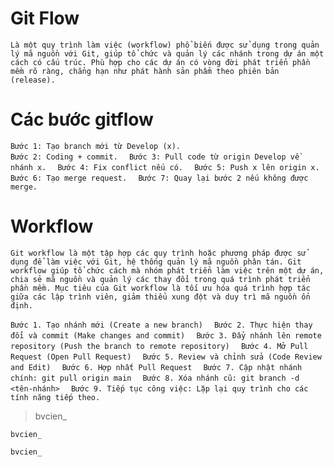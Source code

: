 # Git Flow 
`Là một quy trình làm việc (workflow) phổ biến được sử dụng trong quản lý mã nguồn với Git, giúp tổ chức và quản lý các nhánh trong dự án một cách có cấu trúc. Phù hợp cho các dự án có vòng đời phát triển phần mềm rõ ràng, chẳng hạn như phát hành sản phẩm theo phiên bản (release).`
# Các bước gitflow
`Bước 1: Tạo branch mới từ Develop (x).` <br>
`Bước 2: Coding + commit.  `
`Bước 3: Pull code từ origin Develop về nhánh x.  `
`Bước 4: Fix conflict nếu có.  `
`Bước 5: Push x lên origin x.  `
`Bước 6: Tạo merge request.  `
`Bước 7: Quay lại bước 2 nếu không được merge.  `

# Workflow
`Git workflow là một tập hợp các quy trình hoặc phương pháp được sử dụng để làm việc với Git, hệ thống quản lý mã nguồn phân tán. Git workflow giúp tổ chức cách mà nhóm phát triển làm việc trên một dự án, chia sẻ mã nguồn và quản lý các thay đổi trong quá trình phát triển phần mềm. Mục tiêu của Git workflow là tối ưu hóa quá trình hợp tác giữa các lập trình viên, giảm thiểu xung đột và duy trì mã nguồn ổn định.`

`Bước 1. Tạo nhánh mới (Create a new branch)  `
`Bước 2. Thực hiện thay đổi và commit (Make changes and commit)  `
`Bước 3. Đẩy nhánh lên remote repository (Push the branch to remote repository)  `
`Bước 4. Mở Pull Request (Open Pull Request)  `
`Bước 5. Review và chỉnh sửa (Code Review and Edit)  `
`Bước 6. Hợp nhất Pull Request  `
`Bước 7. Cập nhật nhánh chính: git pull origin main  `
`Bước 8. Xóa nhánh cũ: git branch -d <tên-nhánh>  `
`Bước 9. Tiếp tục công việc: Lặp lại quy trình cho các tính năng tiếp theo.  `

> bvcien_

`bvcien_`

```
bvcien_
```



